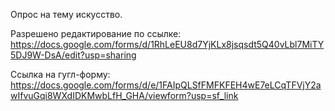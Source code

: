 Опрос на тему искусство.

Разрешено редактирование по ссылке: https://docs.google.com/forms/d/1RhLeEU8d7YjKLx8jsqsdt5Q40vLbl7MiTY5DJ9W-DsA/edit?usp=sharing

Ссылка на гугл-форму: https://docs.google.com/forms/d/e/1FAIpQLSfFMFKFEH4wE7eLCqTFVjY2awIfvuGqi8WXdIDKMwbLfH_GHA/viewform?usp=sf_link
